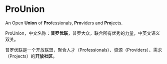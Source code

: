 # ProUnion
An Open **Union** of **Pro**fessionals, **Pro**viders and **Pro**jects.

ProUnion，中文名称：**普罗优联**，普罗大众，联合所有优秀的力量，中英文语义双关。

普罗优联是一个开放联盟，聚合人才（Professionals）、资源（Providers）、需求（Projects）的**开放社区**。
